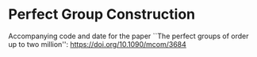 # Perfect Group Construction

Accompanying code and date for the paper ``The perfect groups of order up to two million'': https://doi.org/10.1090/mcom/3684
